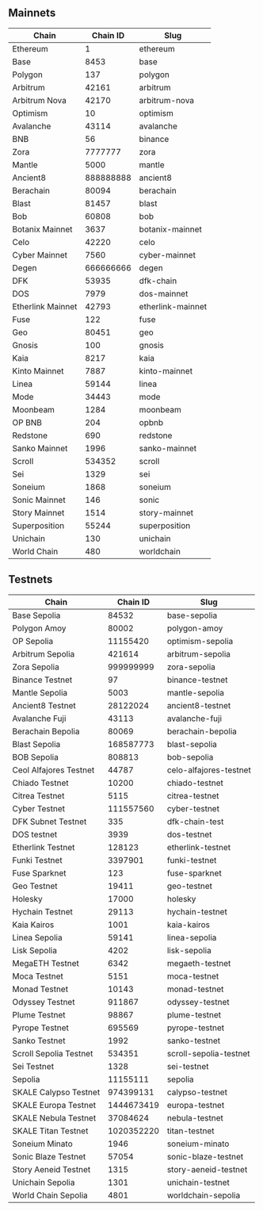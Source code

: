 ## Mainnets

| Chain | Chain ID | Slug |
| ----- | -------- | ---- |
| Ethereum | 1 | ethereum |
| Base | 8453 | base |
| Polygon | 137 | polygon |
| Arbitrum | 42161 | arbitrum |
| Arbitrum Nova | 42170 | arbitrum-nova |
| Optimism | 10 | optimism |
| Avalanche | 43114 | avalanche |
| BNB | 56 | binance |
| Zora | 7777777 | zora |
| Mantle | 5000 | mantle |
| Ancient8 | 888888888 | ancient8 |
| Berachain | 80094 | berachain |
| Blast | 81457 | blast |
| Bob | 60808 | bob |
| Botanix Mainnet | 3637 | botanix-mainnet |
| Celo | 42220 | celo |
| Cyber Mainnet | 7560 | cyber-mainnet |
| Degen | 666666666 | degen |
| DFK | 53935 | dfk-chain |
| DOS | 7979 | dos-mainnet |
| Etherlink Mainnet | 42793 | etherlink-mainnet |
| Fuse | 122 | fuse |
| Geo | 80451 | geo |
| Gnosis | 100 | gnosis |
| Kaia | 8217 | kaia |
| Kinto Mainnet | 7887 | kinto-mainnet |
| Linea | 59144 | linea |
| Mode | 34443 | mode |
| Moonbeam | 1284 | moonbeam |
| OP BNB | 204 | opbnb |
| Redstone | 690 | redstone |
| Sanko Mainnet | 1996 | sanko-mainnet |
| Scroll | 534352 | scroll |
| Sei | 1329 | sei |
| Soneium | 1868 | soneium |
| Sonic Mainnet | 146 | sonic |
| Story Mainnet | 1514 | story-mainnet |
| Superposition | 55244 | superposition |
| Unichain | 130 | unichain |
| World Chain | 480 | worldchain |

## Testnets

| Chain | Chain ID | Slug |
| ----- | -------- | ---- |
| Base Sepolia | 84532 | base-sepolia |
| Polygon Amoy | 80002 | polygon-amoy |
| OP Sepolia | 11155420 | optimism-sepolia |
| Arbitrum Sepolia | 421614 | arbitrum-sepolia |
| Zora Sepolia | 999999999 | zora-sepolia |
| Binance Testnet | 97 | binance-testnet |
| Mantle Sepolia | 5003 | mantle-sepolia |
| Ancient8 Testnet | 28122024 | ancient8-testnet |
| Avalanche Fuji | 43113 | avalanche-fuji |
| Berachain Bepolia | 80069 | berachain-bepolia |
| Blast Sepolia | 168587773 | blast-sepolia |
| BOB Sepolia | 808813 | bob-sepolia |
| Ceol Alfajores Testnet | 44787 | celo-alfajores-testnet |
| Chiado Testnet | 10200 | chiado-testnet |
| Citrea Testnet | 5115 | citrea-testnet |
| Cyber Testnet | 111557560 | cyber-testnet |
| DFK Subnet Testnet | 335 | dfk-chain-test |
| DOS testnet | 3939 | dos-testnet |
| Etherlink Testnet | 128123 | etherlink-testnet |
| Funki Testnet | 3397901 | funki-testnet |
| Fuse Sparknet | 123 | fuse-sparknet |
| Geo Testnet | 19411 | geo-testnet |
| Holesky | 17000 | holesky |
| Hychain Testnet | 29113 | hychain-testnet |
| Kaia Kairos | 1001 | kaia-kairos |
| Linea Sepolia | 59141 | linea-sepolia |
| Lisk Sepolia | 4202 | lisk-sepolia |
| MegaETH Testnet | 6342 | megaeth-testnet |
| Moca Testnet | 5151 | moca-testnet |
| Monad Testnet | 10143 | monad-testnet |
| Odyssey Testnet | 911867 | odyssey-testnet |
| Plume Testnet | 98867 | plume-testnet |
| Pyrope Testnet | 695569 | pyrope-testnet |
| Sanko Testnet | 1992 | sanko-testnet |
| Scroll Sepolia Testnet | 534351 | scroll-sepolia-testnet |
| Sei Testnet | 1328 | sei-testnet |
| Sepolia | 11155111 | sepolia |
| SKALE Calypso Testnet | 974399131 | calypso-testnet |
| SKALE Europa Testnet | 1444673419 | europa-testnet |
| SKALE Nebula Testnet | 37084624 | nebula-testnet |
| SKALE Titan Testnet | 1020352220 | titan-testnet |
| Soneium Minato | 1946 | soneium-minato |
| Sonic Blaze Testnet | 57054 | sonic-blaze-testnet |
| Story Aeneid Testnet | 1315 | story-aeneid-testnet |
| Unichain Sepolia | 1301 | unichain-testnet |
| World Chain Sepolia | 4801 | worldchain-sepolia |
